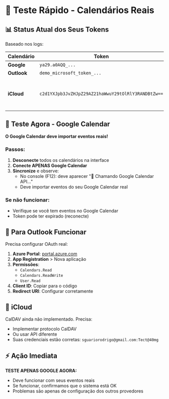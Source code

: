 # 🧪 Teste Rápido - Calendários Reais

## 📊 **Status Atual dos Seus Tokens**

Baseado nos logs:

| Calendário | Token | Status | Funcionará? |
|------------|--------|--------|-------------|
| **Google** | `ya29.a0AQQ_...` | ✅ Real | **SIM** |
| **Outlook** | `demo_microsoft_token_...` | ⚠️ Demo | Não |
| **iCloud** | `c2d1YXJpb3JvZHJpZ29AZ21haWwuY29tOlRlY3RANDBtZw==` | ⚠️ Credenciais OK mas CalDAV não implementado | Não |

## 🎯 **Teste Agora - Google Calendar**

**O Google Calendar deve importar eventos reais!**

### Passos:
1. **Desconecte** todos os calendários na interface
2. **Conecte APENAS Google Calendar**
3. **Sincronize** e observe:
   - No console (F12): deve aparecer "🚀 Chamando Google Calendar API..."
   - Deve importar eventos do seu Google Calendar real

### Se não funcionar:
- Verifique se você tem eventos no Google Calendar
- Token pode ter expirado (reconecte)

## 🔧 **Para Outlook Funcionar**

Precisa configurar OAuth real:

1. **Azure Portal**: [portal.azure.com](https://portal.azure.com)
2. **App Registration** > Nova aplicação
3. **Permissões**:
   - `Calendars.Read`
   - `Calendars.ReadWrite` 
   - `User.Read`
4. **Client ID**: Copiar para o código
5. **Redirect URI**: Configurar corretamente

## 🍎 **iCloud**

CalDAV ainda não implementado. Precisa:
- Implementar protocolo CalDAV
- Ou usar API diferente
- Suas credenciais estão corretas: `sguariorodrigo@gmail.com:Tect@40mg`

## ⚡ **Ação Imediata**

**TESTE APENAS GOOGLE AGORA:**
- Deve funcionar com seus eventos reais
- Se funcionar, confirmamos que o sistema está OK
- Problemas são apenas de configuração dos outros provedores